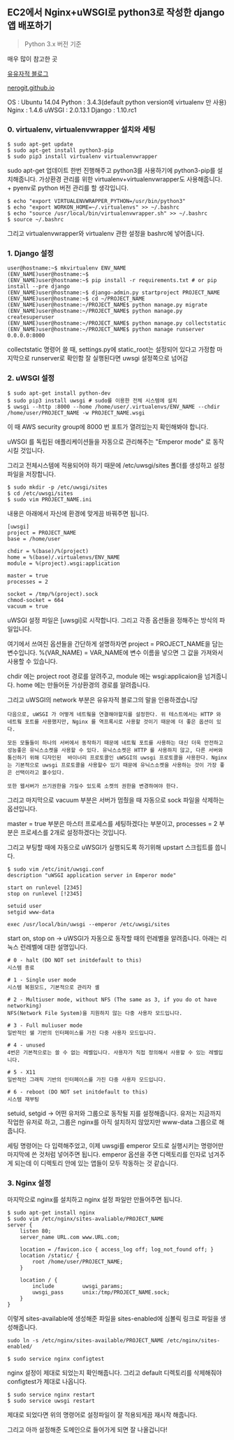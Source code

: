 ## EC2에서 Nginx+uWSGI로 python3로 작성한 django 앱 배포하기 
> Python 3.x 버전 기준

매우 많이 참고한 곳

[유유자적 블로그](http://jeongyoungho80.blogspot.kr/2015/06/1404-django-uwsgi-nginx.html)

[nerogit.github.io](http://nerogit.github.io/2016/02/23/python3-django-nginx-uwsgi-deploy/)


OS     : Ubuntu 14.04
Python : 3.4.3(default python version에 virtualenv 만 사용)
Nginx  : 1.4.6
uWSGI  : 2.0.13.1
Django : 1.10.rc1

### 0. virtualenv, virtualenvwrapper 설치와 세팅
```shell
$ sudo apt-get update
$ sudo apt-get install python3-pip
$ sudo pip3 install virtualenv virtualenvwrapper
```

sudo apt-get 업데이트 한번 진행해주고
python3를 사용하기에 python3-pip를 설치해줍니다.
가상환경 관리를 위한 virtualenv+virtualenvwrapper도 사용해줍니다. + pyenv로 python 버전 관리를 할 생각입니다.

```shell
$ echo "export VIRTUALENVWRAPPER_PYTHON=/usr/bin/python3"
$ echo "export WORKON_HOME=~/.virtualenvs" >> ~/.bashrc
$ echo "source /usr/local/bin/virtualenvwrapper.sh" >> ~/.bashrc
$ source ~/.bashrc
```
그리고 virtualenvwrapper와 virtualenv 관한 설정을 bashrc에 넣어줍니다.


### 1. Django 설정
```shell
user@hostname:~$ mkvirtualenv ENV_NAME
(ENV_NAME)user@hostname:~$
(ENV_NAME)user@hostname:~$ pip install -r requirements.txt # or pip install --pre django
(ENV_NAME)user@hostname:~$ django-admin.py startproject PROJECT_NAME
(ENV_NAME)user@hostname:~$ cd ~/PROJECT_NAME
(ENV_NAME)user@hostname:~/PROJECT_NAME$ python manage.py migrate
(ENV_NAME)user@hostname:~/PROJECT_NAME$ python manage.py createsuperuser
(ENV_NAME)user@hostname:~/PROJECT_NAME$ python manage.py collectstatic
(ENV_NAME)user@hostname:~/PROJECT_NAME$ python manage runserver 0.0.0.0:8000
```
collectstatic 명령어 쓸 때, settings.py에 static_root는 설정되어 있다고 가정함
마지막으로 runserver로 확인함
잘 실행된다면 uwsgi 설정쪽으로 넘어감


### 2. uWSGI 설정
```shell
$ sudo apt-get install python-dev
$ sudo pip3 install uwsgi # sudo를 이용한 전체 시스템에 설치
$ uwsgi --http :8000 --home /home/user/.virtualenvs/ENV_NAME --chdir /home/user/PROJECT_NAME -w PROJECT_NAME.wsgi
```

이 때 AWS security group에 8000 번 포트가 열려있는지 확인해봐야 합니다.

uWSGI 를 독립된 애플리케이션들을 자동으로 관리해주는 "Emperor mode" 로 동작시킬 것입니다.

그리고 전체시스템에 적용되어야 하기 때문에 /etc/uwsgi/sites 폴더를 생성하고 설정파일을 저장합니다.

```shell
$ sudo mkdir -p /etc/uwsgi/sites
$ cd /etc/uwsgi/sites
$ sudo vim PROJECT_NAME.ini
```

내용은 아래에서 자신에 환경에 맞게끔 바꿔주면 됩니다.

```
[uwsgi]
project = PROJECT_NAME
base = /home/user

chdir = %(base)/%(project)
home = %(base)/.virtualenvs/ENV_NAME
module = %(project).wsgi:application

master = true
processes = 2

socket = /tmp/%(project).sock
chmod-socket = 664
vacuum = true
```

uWSGI 설정 파일은 [uwsgi]로 시작합니다.
그리고 각종 옵션들을 정해주는 방식의 파일입니다.

여기에서 쓰여진 옵션들을 간단하게 설명하자면
project = PROJECT_NAME을 담는 변수입니다.
%(VAR_NAME) = VAR_NAME에 변수 이름을 넣으면 그 값을 가져와서 사용할 수 있습니다.

chdir 에는 project root 경로를 알려주고, module 에는 wsgi:applicaion을 넘겨줍니다.
home 에는 만들어둔 가상환경의 경로를 알려줍니다.

그리고 uWSGI의 network 부분은 유유자적 블로그의 말을 인용하겠습니당

```
다음으로, uWSGI 가 어떻게 네트웤을 연결해야할지를 설정한다. 위 테스트에서는 HTTP 와 네트웤 포트를 사용했지만, Nginx 를 역프록시로 사용할 것이기 때문에 더 좋은 옵션이 있다.

모든 모듈들이 하나의 서버에서 동작하기 때문에 네트웤 포트를 사용하는 대신 더욱 안전하고 성능좋은 유닉스소켓을 사용할 수 있다. 유닉스소켓은 HTTP 를 사용하지 않고, 다른 서버와 통신하기 위해 디자인된  바이너리 프로토콜인 uWSGI의 uwsgi 프로토콜을 사용한다. Nginx 는 기본적으로 uwsgi 프로토콜을 사용할수 있기 때문에 유닉스소켓을 사용하는 것이 가장 좋은 선택이라고 볼수있다.

또한 웹서버가 쓰기권한을 가질수 있도록 소켓의 권한을 변경하여야 한다.
```

그리고 마지막으로 vacuum 부분은 서버가 멈췄을 때 자동으로 sock 파일을 삭제하는 옵션입니다.

master = true 부분은 마스터 프로세스를 세팅하겠다는 부분이고, processes = 2 부분은 프로세스를 2개로 설정하겠다는 것입니다.

그리고 부팅할 때에 자동으로 uWSGI가 실행되도록 하기위해 upstart 스크립트를 씁니다.

```
$ sudo vim /etc/init/uwsgi.conf
description "uWSGI application server in Emperor mode"

start on runlevel [2345]
stop on runlevel [!2345]

setuid user
setgid www-data

exec /usr/local/bin/uwsgi --emperor /etc/uwsgi/sites
```

start on, stop on -> uWSGI가 자동으로 동작할 때의 런레벨을 알려줍니다.
아래는 리눅스 런레벨에 대한 설명입니다.

```
# 0 - halt (DO NOT set initdefault to this)
시스템 종료

# 1 - Single user mode
시스템 복원모드, 기본적으로 관리자 셸

# 2 - Multiuser mode, without NFS (The same as 3, if you do ot have networking)
NFS(Network File System)을 지원하지 않는 다중 사용자 모드입니다.

# 3 - Full muliuser mode
일반적인 쉘 기반의 인터페이스를 가진 다중 사용자 모드입니다.

# 4 - unused
4번은 기본적으로는 쓸 수 없는 레벨입니다. 사용자가 직접 정의해서 사용할 수 있는 레벨입니다.

# 5 - X11
일반적인 그래픽 기반의 인터페이스를 가진 다중 사용자 모드입니다.

# 6 - reboot (DO NOT set initdefault to this)
시스템 재부팅
```

setuid, setgid -> 어떤 유저와 그룹으로 동작될 지를 설정해줍니다.
유저는 지금까지 작업한 유저로 하고, 그룹은 nginx를 아직 설치하지 않았지만 www-data 그룹으로 해줍니다.

세팅 명령어는 다 입력해주었고, 이제 uwsgi를 emperor 모드로 실행시키는 명령어만 마지막에 쓴 것처럼 넣어주면 됩니다.
emperor 옵션을 주면 디렉토리를 인자로 넘겨주게 되는데 이 디렉토리 안에 있는 앱들이 모두 작동하는 것 같습니다.


### 3. Nginx 설정

마지막으로 nginx를 설치하고 nginx 설정 파일만 만들어주면 됩니다.

```
$ sudo apt-get install nginx
$ sudo vim /etc/nginx/sites-avaliable/PROJECT_NAME
server {
    listen 80;
    server_name URL.com www.URL.com;

    location = /favicon.ico { access_log off; log_not_found off; }
    location /static/ {
        root /home/user/PROJECT_NAME;
    }

    location / {
        include         uwsgi_params;
        uwsgi_pass      unix:/tmp/PROJECT_NAME.sock;
    }
}
```

이렇게 sites-available에 생성해준 파일을 sites-enabled에 심볼릭 링크로 파일을 생성해줍니다.

```shell
sudo ln -s /etc/nginx/sites-available/PROJECT_NAME /etc/nginx/sites-enabled/
```

```shell
$ sudo service nginx configtest
```

nginx 설정이 제대로 되었는지 확인해줍니다.
그리고 default 디렉토리를 삭제해줘야 configtest가 제대로 나옵니다.

```shell
$ sudo service nginx restart
$ sudo service uwsgi restart
```

제대로 되었다면 위의 명령어로 설정파일이 잘 적용되게끔 재시작 해줍니다.

그리고 아까 설정해준 도메인으로 들어가게 되면 잘 나올겁니다!
